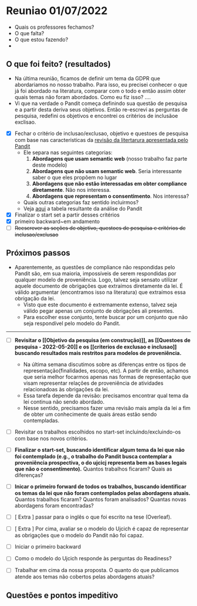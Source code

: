 # Reuniao 01/07/2022

- Quais os professores fechamos?
- O que falta?
- O que estou fazendo?
- 
## O que foi feito? (resultados)
- Na última reunião, ficamos de definir um tema da GDPR que abordariamos no nosso trabalho. Para isso, eu precisei conhecer o que já foi abordado na literatura, comparar com o todo e então assim obter quais temas não foram abordados. Como eu fiz isso? ....
- Vi que na verdade o Pandit começa definindo sua questão de pesquisa e a partir desta deriva seus objetivos. Então re-escrevi as perguntas de pesquisa, redefini os objetivos e encontrei os critérios de inclusãoe exclisao.
- [x] Fechar o critério de inclusao/exclusao, objetivo e questoes de pesquisa com base nas caracteristicas da [revisão da litertarura apresentada pelo Pandit](http://www.tara.tcd.ie/bitstream/handle/2262/92446/PhD_Thesis_submitted_hardbound_print.pdf?sequence=3&isAllowed=y#page=87)
	- Ele separa nas seguintes categorias:
		1. **Abordagens que usam semantic web** (nosso trabalho faz parte deste modelo)
		2. **Abordagens que não usam semantic web**. Seria interessante saber o que eles propõem no lugar
		3. **Abordagens que não estão interessadas em obter compliance diretamente**. Não nos interessa.
		4. **Abordagens que representam o consentimento**. Nos interessa?
	- Quais outras categorias faz sentido incluirmos?
	- Veja [aqui](https://docs.google.com/spreadsheets/d/1ZbmOAhVDqnYzGJuBZfKh61C_GU9hDXZ8-Grfk16TAco/edit?usp=sharing) a tabela resultante da análise do Pandit
- [x] Finalizar o start set a partir desses critérios
- [x] primeiro backward~em andamento
- [ ] ~~Reescrever as seções de objetivo, questoes de pesquisa e critérios de inclusao/exclusao~~

## Próximos passos
- Aparentemente, as questões de compliance não respondidas pelo Pandit são, em sua maioria, impossíveis de serem respondidas por qualquer modelo de proveniência. Logo, talvez seja sensato utilizar aquele documento de obrigações que extraímos diretamente da lei. É válido argumentar (encontramos isso na literatura) que extraímos essa obrigação da lei.
	- Visto que este documento é extremamente extenso, talvez seja válido pegar apenas um conjunto de obrigações ali presentes.
	- Para escolher esse conjunto, tente buscar por um conjunto que não seja respondível pelo modelo do Pandit.

----
- [ ] **Revisitar o [[Objetivo da pesquisa (em construção)]], as  [[Questoes de pesquisa - 2022-05-20]] e os [[criterios de exclusao e inclusao]] buscando resultados mais restritos para modelos de proveniência.**
	- Na última semana discutimos sobre as diferenças entre os tipos de representação(finalidades, escopo, etc). A partir de então, achamos que seria melhor focarmos apenas nas formas de representação que visam representar relações de proveniência de atividades relacionadoas às obrigações da lei.
	- Essa tarefa depende da revisão: precisamos encontrar qual tema da lei continua não sendo abordado.
	- Nesse sentido, precisamos fazer uma revisão mais ampla da lei a fim de obter um conhecimente de quais áreas estão sendo contempladas.
- [ ] Revisitar os trabalhos escolhidos no start-set incluindo/excluindo-os com base nos novos critérios.
- [ ] **Finalizar o start-set, buscando identificar algum tema da lei que não foi contemplado (e.g., o trabalho do Pandit busca contemplar a proveniência prospectiva, o do ujcicj representa bem as bases legais que não o consentimento).** Quantos trabalhos ficaram? Quais as diferenças?
- [ ] **Inicar o primeiro forward de todos os trabalhos, buscando identificar os temas da lei que não foram contemplados pelas abordagens atuais.** Quantos trabalhos ficaram? Quantos foram analisados? Quantas novas abordagens foram encontradas?
- [ ] [ Extra ] passar para o inglês o que foi escrito na tese (Overleaf).
- [ ] [ Extra ] Por cima, avaliar se o modelo do Ujcich é capaz de representar as obrigações que o modelo do Pandit não foi capaz.

- [ ] Iniciar o primeiro backward
- [ ] Como o modelo do Ujcich responde às perguntas do Readiness?
- [ ] Trabalhar em cima da nossa proposta. O quanto do que publicamos atende aos temas não cobertos pelas abordagens atuais?

## Questões e pontos impeditivo
